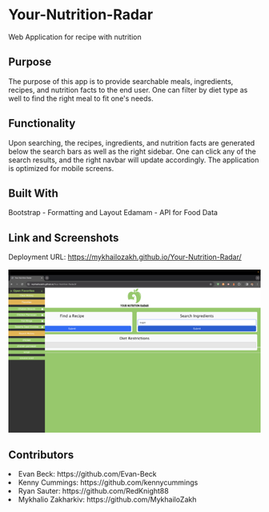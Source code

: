 # Your-Nutrition-Radar
Web Application for recipe with nutrition

## Purpose

The purpose of this app is to provide searchable meals, ingredients, recipes, and nutrition facts to the end user. One can filter by diet type as well to find the right meal to fit one's needs.

## Functionality

Upon searching, the recipes, ingredients, and nutrition facts are generated below the search bars as well as the right sidebar. One can click any of the search results, and the right navbar will update accordingly. The application is optimized for mobile screens.

## Built With
Bootstrap - Formatting and Layout
Edamam - API for Food Data

## Link and Screenshots
Deployment URL: https://mykhailozakh.github.io/Your-Nutrition-Radar/
<br>
<br>
![Homepage](./assets/Images/Your-Nutrition-Radar-Home.png)

## Contributors
<li>Evan Beck: https://github.com/Evan-Beck </li>
<li>Kenny Cummings: https://github.com/kennycummings </li>
<li>Ryan Sauter: https://github.com/RedKnight88 </li>
<li>Mykhalio Zakharkiv: https://github.com/MykhailoZakh </li>
